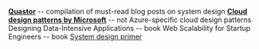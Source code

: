 [**Quastor**](https://quastor.substack.com/archive) -- compilation of must-read blog posts on system design
[**Cloud design patterns by Microsoft**](https://learn.microsoft.com/en-us/azure/architecture/patterns/) -- not Azure-specific cloud design patterns
Designing Data-Intensive Applications -- book
Web Scalability for Startup Engineers -- book
[System design primer](https://github.com/donnemartin/system-design-primer)